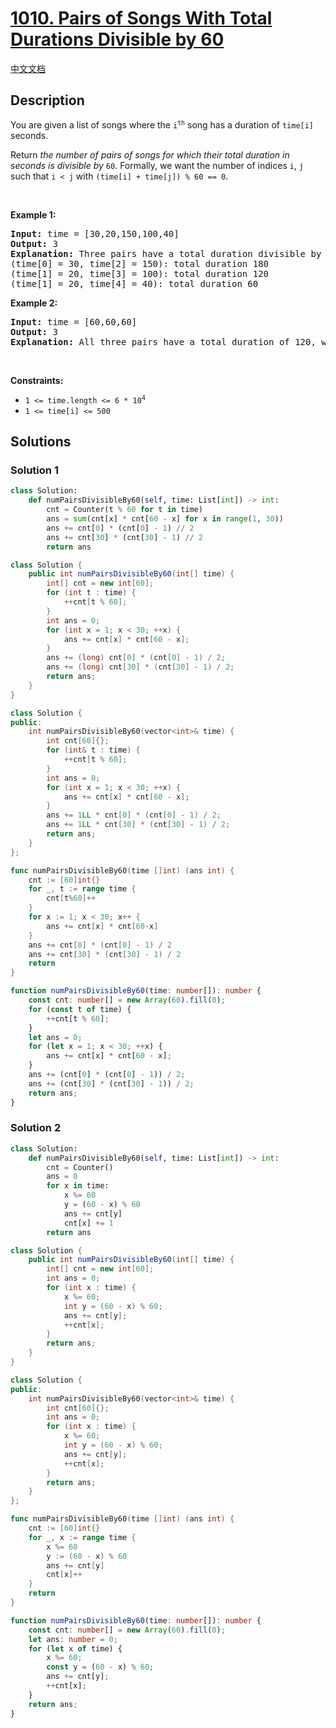 # [1010. Pairs of Songs With Total Durations Divisible by 60](https://leetcode.com/problems/pairs-of-songs-with-total-durations-divisible-by-60)

[中文文档](./solution/1000-1099/1010.Pairs%20of%20Songs%20With%20Total%20Durations%20Divisible%20by%2060/README.md)

<!-- tags:Array,Hash Table,Counting -->

## Description

<p>You are given a list of songs where the <code>i<sup>th</sup></code> song has a duration of <code>time[i]</code> seconds.</p>

<p>Return <em>the number of pairs of songs for which their total duration in seconds is divisible by</em> <code>60</code>. Formally, we want the number of indices <code>i</code>, <code>j</code> such that <code>i &lt; j</code> with <code>(time[i] + time[j]) % 60 == 0</code>.</p>

<p>&nbsp;</p>
<p><strong class="example">Example 1:</strong></p>

<pre>
<strong>Input:</strong> time = [30,20,150,100,40]
<strong>Output:</strong> 3
<strong>Explanation:</strong> Three pairs have a total duration divisible by 60:
(time[0] = 30, time[2] = 150): total duration 180
(time[1] = 20, time[3] = 100): total duration 120
(time[1] = 20, time[4] = 40): total duration 60
</pre>

<p><strong class="example">Example 2:</strong></p>

<pre>
<strong>Input:</strong> time = [60,60,60]
<strong>Output:</strong> 3
<strong>Explanation:</strong> All three pairs have a total duration of 120, which is divisible by 60.
</pre>

<p>&nbsp;</p>
<p><strong>Constraints:</strong></p>

<ul>
	<li><code>1 &lt;= time.length &lt;= 6 * 10<sup>4</sup></code></li>
	<li><code>1 &lt;= time[i] &lt;= 500</code></li>
</ul>

## Solutions

### Solution 1

<!-- tabs:start -->

```python
class Solution:
    def numPairsDivisibleBy60(self, time: List[int]) -> int:
        cnt = Counter(t % 60 for t in time)
        ans = sum(cnt[x] * cnt[60 - x] for x in range(1, 30))
        ans += cnt[0] * (cnt[0] - 1) // 2
        ans += cnt[30] * (cnt[30] - 1) // 2
        return ans
```

```java
class Solution {
    public int numPairsDivisibleBy60(int[] time) {
        int[] cnt = new int[60];
        for (int t : time) {
            ++cnt[t % 60];
        }
        int ans = 0;
        for (int x = 1; x < 30; ++x) {
            ans += cnt[x] * cnt[60 - x];
        }
        ans += (long) cnt[0] * (cnt[0] - 1) / 2;
        ans += (long) cnt[30] * (cnt[30] - 1) / 2;
        return ans;
    }
}
```

```cpp
class Solution {
public:
    int numPairsDivisibleBy60(vector<int>& time) {
        int cnt[60]{};
        for (int& t : time) {
            ++cnt[t % 60];
        }
        int ans = 0;
        for (int x = 1; x < 30; ++x) {
            ans += cnt[x] * cnt[60 - x];
        }
        ans += 1LL * cnt[0] * (cnt[0] - 1) / 2;
        ans += 1LL * cnt[30] * (cnt[30] - 1) / 2;
        return ans;
    }
};
```

```go
func numPairsDivisibleBy60(time []int) (ans int) {
	cnt := [60]int{}
	for _, t := range time {
		cnt[t%60]++
	}
	for x := 1; x < 30; x++ {
		ans += cnt[x] * cnt[60-x]
	}
	ans += cnt[0] * (cnt[0] - 1) / 2
	ans += cnt[30] * (cnt[30] - 1) / 2
	return
}
```

```ts
function numPairsDivisibleBy60(time: number[]): number {
    const cnt: number[] = new Array(60).fill(0);
    for (const t of time) {
        ++cnt[t % 60];
    }
    let ans = 0;
    for (let x = 1; x < 30; ++x) {
        ans += cnt[x] * cnt[60 - x];
    }
    ans += (cnt[0] * (cnt[0] - 1)) / 2;
    ans += (cnt[30] * (cnt[30] - 1)) / 2;
    return ans;
}
```

<!-- tabs:end -->

### Solution 2

<!-- tabs:start -->

```python
class Solution:
    def numPairsDivisibleBy60(self, time: List[int]) -> int:
        cnt = Counter()
        ans = 0
        for x in time:
            x %= 60
            y = (60 - x) % 60
            ans += cnt[y]
            cnt[x] += 1
        return ans
```

```java
class Solution {
    public int numPairsDivisibleBy60(int[] time) {
        int[] cnt = new int[60];
        int ans = 0;
        for (int x : time) {
            x %= 60;
            int y = (60 - x) % 60;
            ans += cnt[y];
            ++cnt[x];
        }
        return ans;
    }
}
```

```cpp
class Solution {
public:
    int numPairsDivisibleBy60(vector<int>& time) {
        int cnt[60]{};
        int ans = 0;
        for (int x : time) {
            x %= 60;
            int y = (60 - x) % 60;
            ans += cnt[y];
            ++cnt[x];
        }
        return ans;
    }
};
```

```go
func numPairsDivisibleBy60(time []int) (ans int) {
	cnt := [60]int{}
	for _, x := range time {
		x %= 60
		y := (60 - x) % 60
		ans += cnt[y]
		cnt[x]++
	}
	return
}
```

```ts
function numPairsDivisibleBy60(time: number[]): number {
    const cnt: number[] = new Array(60).fill(0);
    let ans: number = 0;
    for (let x of time) {
        x %= 60;
        const y = (60 - x) % 60;
        ans += cnt[y];
        ++cnt[x];
    }
    return ans;
}
```

<!-- tabs:end -->

<!-- end -->
